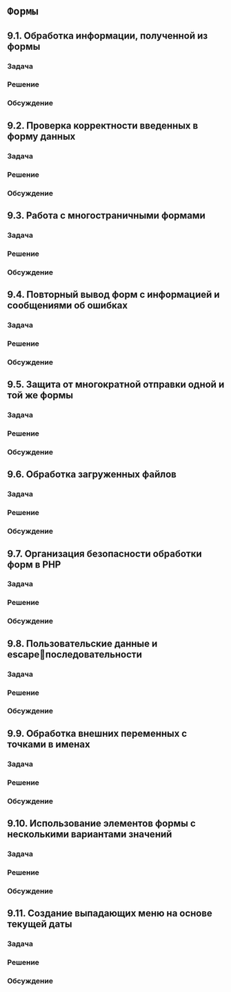 # `Формы`

## 9.1. Обработка информации, полученной из формы
### Задача
### Решение
### Обсуждение

## 9.2. Проверка корректности введенных в форму данных
### Задача
### Решение
### Обсуждение

## 9.3. Работа с многостраничными формами
### Задача
### Решение
### Обсуждение

## 9.4. Повторный вывод форм с информацией и сообщениями об ошибках
### Задача
### Решение
### Обсуждение

## 9.5. Защита от многократной отправки одной и той же формы
### Задача
### Решение
### Обсуждение

## 9.6. Обработка загруженных файлов
### Задача
### Решение
### Обсуждение

## 9.7. Организация безопасности обработки форм в PHP
### Задача
### Решение
### Обсуждение

## 9.8. Пользовательские данные и escapeпоследовательности
### Задача
### Решение
### Обсуждение

## 9.9. Обработка внешних переменных с точками в именах
### Задача
### Решение
### Обсуждение

## 9.10. Использование элементов формы с несколькими вариантами значений
### Задача
### Решение
### Обсуждение

## 9.11. Создание выпадающих меню на основе текущей даты
### Задача
### Решение
### Обсуждение


